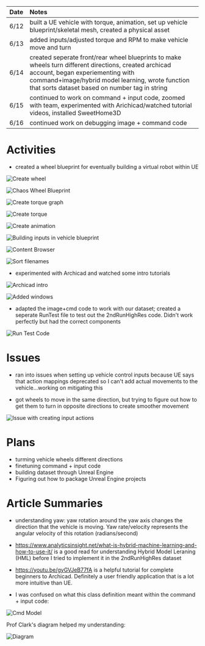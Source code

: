 | Date   | Notes
| :----- | :-------------------------------
|6/12 | built a UE vehicle with torque, animation, set up vehicle blueprint/skeletal mesh, created a physical asset
|6/13 | added inputs/adjusted torque and RPM to make vehicle move and turn
|6/14 | created seperate front/rear wheel blueprints to make wheels turn different directions, created archicad account, began experiementing with command+image/hybrid model learning, wrote function that sorts dataset based on number tag in string
|6/15 | continued to work on command + input code, zoomed with team, experimented with Arichicad/watched tutorial videos, installed SweetHome3D
|6/16 | continued work on debugging image + command code

# Activities

- created a wheel blueprint for eventually building a virtual robot within UE

![Create wheel](/assets/2023-06-19/createwheel.png)

![Chaos Wheel Blueprint](/assets/2023-06-19/wheelbp.png)

![Create torque graph](/assets/2023-06-19/createcurve.png)

![Create torque](/assets/2023-06-19/createtorque.png)

![Create animation](/assets/2023-06-19/animgraph.png)

![Building inputs in vehicle blueprint](/assets/2023-06-19/controlinputs.png)

![Content Browser](/assets/2023-06-19/contentbrowser.png)

![Sort filenames](/assets/2023-06-19/filetosortkey.png)

- experimented with Archicad and watched some intro tutorials

![Archicad intro](/assets/2023-06-19/archicadintro.png)

![Added windows](/assets/2023-06-19/window.png)

- adapted the image+cmd code to work with our dataset; created a seperate RunTest file to test out the 2ndRunHighRes code. Didn't work perfectly but had the correct components

![Run Test Code](/assets/2023-06-19/runtest.png)

# Issues
- ran into issues when setting up vehicle control inputs because UE says that action mappings deprecated so I can't add actual movements to the vehicle...working on mitigating this

- got wheels to move in the same direction, but trying to figure out how to get them to turn in opposite directions to create smoother movement

![Issue with creating input actions](/assets/2023-06-19/deprecation.png)


# Plans

- turming vehicle wheels different directions
- finetuning command + input code
- building dataset through Unreal Engine
- Figuring out how to package Unreal Engine projects

# Article Summaries

- understanding yaw: yaw rotation around the yaw axis changes the direction that the vehicle is moving. Yaw rate/velocity represents the angular velocity of this rotation (radians/second)

- https://www.analyticsinsight.net/what-is-hybrid-machine-learning-and-how-to-use-it/ is a good read for understanding Hybrid Model Leraning (HML) before I tried to implement it in the 2ndRunHighRes dataset

- https://youtu.be/gyGVJeB77fA is a helpful tutorial for complete beginners to Archicad. Definitely a user friendly application that is a lot more intuitive than UE.

- I was confused on what this class definition meant within the command + input code: 

![Cmd Model](/assets/2023-06-19/cmdmodel.png)

Prof Clark's diagram helped my understanding:

![Diagram](/assets/2023-06-19/explanation.png)